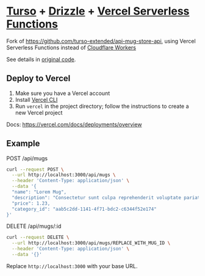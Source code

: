 # [Turso](https://turso.tech) + [Drizzle](https://orm.drizzle.team) + [Vercel Serverless Functions](https://vercel.com/docs/functions/serverless-functions)

Fork of https://github.com/turso-extended/api-mug-store-api, using Vercel Serverless Functions instead of [Cloudflare Workers](https://developers.cloudflare.com/workers/)

See details in [original code](https://github.com/turso-extended/api-mug-store-api).

## Deploy to Vercel

1. Make sure you have a Vercel account
2. Install [Vercel CLI](https://vercel.com/docs/cli)
3. Run `vercel`	in the project directory; follow the instructions to create a new Vercel project

Docs: https://vercel.com/docs/deployments/overview

## Example

POST /api/mugs

```sh
curl --request POST \
  --url http://localhost:3000/api/mugs \
  --header 'Content-Type: application/json' \
  --data '{
  "name": "Lorem Mug",
  "description": "Consectetur sunt culpa reprehenderit voluptate pariatur nulla esse fugiat ipsum",
  "price": 1.23,
  "category_id": "aab5c2dd-1141-4f71-bdc2-c6344f52e174"
}'
```

DELETE /api/mugs/:id

```sh
curl --request DELETE \
  --url http://localhost:3000/api/mugs/REPLACE_WITH_MUG_ID \
  --header 'Content-Type: application/json' \
  --data '{}'
```

Replace `http://localhost:3000` with your base URL.
